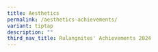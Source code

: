 ```yaml
---
title: Aesthetics
permalink: /aesthetics-achievements/
variant: tiptap
description: ""
third_nav_title: Rulangnites' Achievements 2024
---
```

